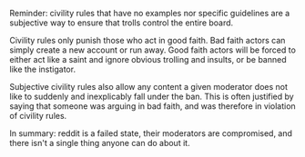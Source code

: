 Reminder: civility rules that have no examples nor specific guidelines are a subjective way to ensure that trolls control the entire board.

Civility rules only punish those who act in good faith. Bad faith actors can simply create a new account or run away. Good faith actors will be forced to either act like a saint and ignore obvious trolling and insults, or be banned like the instigator.

Subjective civility rules also allow any content a given moderator does not like to suddenly and inexplicably fall under the ban. This is often justified by saying that someone was arguing in bad faith, and was therefore in violation of civility rules.

In summary: reddit is a failed state, their moderators are compromised, and there isn't a single thing anyone can do about it.

